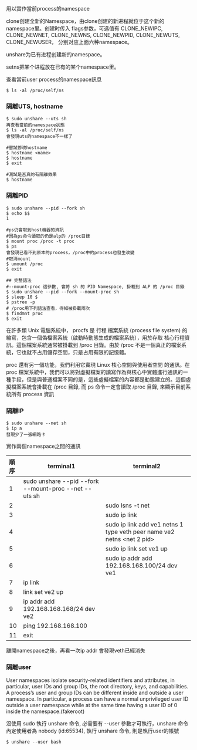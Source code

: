 用以實作當前process的namespace


clone创建全新的Namespace，由clone创建的新进程就位于这个新的namespace里。创建时传入 flags参数，可选值有 CLONE_NEWIPC, CLONE_NEWNET, CLONE_NEWNS, CLONE_NEWPID, CLONE_NEWUTS, CLONE_NEWUSER， 分别对应上面六种namespace。

unshare为已有进程创建新的namespace。

setns把某个进程放在已有的某个namespace里。



查看當前user process的namespace訊息
```
$ ls -al /proc/self/ns
```


### 隔離UTS, hostname
```
$ sudo unshare --uts sh 
再查看當前的namespace狀態
$ ls -al /proc/self/ns
會發現uts的namespace不一樣了

#嘗試修改hostname
$ hostname <name>
$ hostname
$ exit 

#測試是否真的有隔離效果
$ hostname
```

### 隔離PID
```
$ sudo unshare --pid --fork sh 
$ echo $$
1

#ps仍會取到host機器的資訊
#因為ps命令讀取的仍是alp的 /proc目錄
$ mount proc /proc -t proc
$ ps 
會發現已看不到原本的process，/proc中的process也發生改變
#取消mount
$ umount /proc
$ exit

## 完整語法
#--mount-proc 這參數, 會將 sh 的 PID Namespace, 掛載到 ALP 的 /proc 目錄
$ sudo unshare --pid --fork --mount-proc sh 
$ sleep 10 $
$ pstree -p
# /proc用下列語法查看，得知被掛載兩次
$ findmnt proc
$ exit
```


在許多類 Unix 電腦系統中， procfs 是 行程 檔案系統 (process file system) 的縮寫，包含一個偽檔案系統（啟動時動態生成的檔案系統），用於存取 核心行程資訊。這個檔案系統通常被掛載到 /proc 目錄。由於 /proc 不是一個真正的檔案系統，它也就不占用儲存空間，只是占用有限的記憶體。

proc 還有另一個功能，我們利用它實現 Linux 核心空間與使用者空間 的通訊。在 proc 檔案系統中，我們可以將對虛擬檔案的讀寫作為與核心中實體進行通訊的一種手段，但是與普通檔案不同的是，這些虛擬檔案的內容都是動態建立的。這個虛擬檔案系統會掛載在 /proc 目錄, 而 ps 命令一定會讀取 /proc 目錄, 來顯示目前系統所有 process 資訊




### 隔離IP
```
$ sudo unshare --net sh 
$ ip a
發現少了一張網路卡
```

實作兩個namespace之間的通訊

| 順序 | terminal1 | terminal2 |
| :--- | ---- | ---- |
| 1 | sudo unshare --pid --fork --mount-proc --net --uts sh |  |
| 2 |  |  sudo lsns -t net |
| 3 |  | sudo ip link |
| 4 |  | sudo ip link add ve1 netns 1 type veth peer name ve2 netns <net 2 pid> |
| 5 |  | sudo ip link set ve1 up |
| 6 |  | sudo ip addr add 192.168.168.100/24 dev ve1 |
| 7 | ip link |  |
| 8 | link set ve2 up |  |
| 9 | ip addr add 192.168.168.168/24 dev ve2 |  |
| 10 | ping 192.168.168.100 |  |
| 11 | exit |  |
離開namespace之後，再看一次ip addr 會發現veth已經消失


### 隔離user
User namespaces isolate security-related identifiers and attributes, in particular, user IDs and group IDs, the root directory, keys, and capabilities. A process’s user and group IDs can be different inside and outside a user namespace. In particular, a process can have a normal unprivileged user ID outside a user namespace while at the same time having a user ID of 0 inside the namespace.(fakeroot)

沒使用 sudo 執行 unshare 命令, 必需要有 --user 參數才可執行，unshare 命令內定使用者為 nobody (id:65534), 執行 unshare 命令, 則是執行user的帳號

```
$ unshare --user bash
```
















